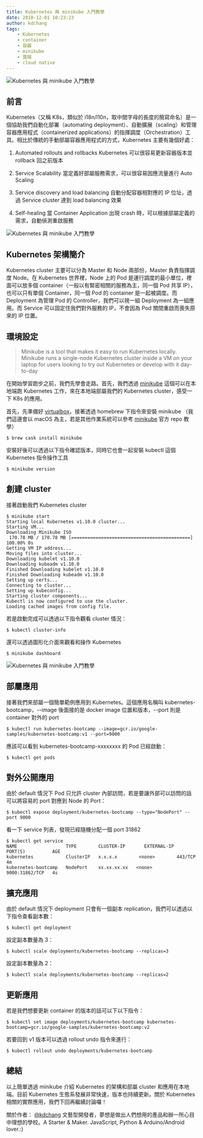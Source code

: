 ```yaml
---
title: Kubernetes 與 minikube 入門教學
date: 2018-12-01 10:23:23
author: kdchang
tags: 
    - Kubernetes
    - container
    - 容器
    - minikube
    - 雲端
    - cloud native
---
```


![Kubernetes 與 minikube 入門教學](/img/kdchang/kubernetes101/kubernetes-logo.png) 

## 前言
Kubernetes（又稱 K8s，類似於 i18n/l10n，取中間字母的長度的簡寫命名）是一個協助我們自動化部署（automating deployment）、自動擴展（scaling）和管理容器應用程式（containerized applications）的指揮調度（Orchestration）工具。相比於傳統的手動部屬容器應用程式的方式，Kubernetes 主要有幾個好處：

1. Automated rollouts and rollbacks
Kubernetes 可以很容易更新容器版本並 rollback 回之前版本

2. Service Scalability
當定義好部屬服務需求，可以很容易因應流量進行 Auto Scaling

3. Service discovery and load balancing
自動分配容器相對應的 IP 位址，透過 Service cluster 達到 load balancing 效果

4. Self-healing
當 Container Application 出現 crash 時，可以根據部屬定義的需求，自動偵測重啟服務

![Kubernetes 與 minikube 入門教學](/img/kdchang/kubernetes101/kubernetes-architecture.jpg) 

## Kubernetes 架構簡介
Kubernetes cluster 主要可以分為 Master 和 Node 兩部份，Master 負責指揮調度 Node。在 Kubernetes 世界裡，Node 上的 Pod 是運行調度的最小單位，裡面可以放多個 container（一般以有緊密相關的服務為主，同一個 Pod 共享 IP），也可以只有單個 Container，同一個 Pod 的 container 是一起被調度。而 Deployment 為管理 Pod 的 Controller，我們可以視一組 Deployment 為一組應用。而 Service 可以固定住我們對外服務的 IP，不會因為 Pod 關閉重啟而喪失原來的 IP 位置。

## 環境設定

>Minikube is a tool that makes it easy to run Kubernetes locally. Minikube runs a single-node Kubernetes cluster inside a VM on your laptop for users looking to try out Kubernetes or develop with it day-to-day

在開始學習跑步之前，我們先學會走路。首先，我們透過 [minikube](https://github.com/kubernetes/minikube) 這個可以在本地端跑 Kubernetes 工作，來在本地端部屬我們的 Kubernetes cluster，感受一下 K8s 的應用。

首先，先準備好 [virtualbox](https://www.virtualbox.org/)，接著透過 homebrew 下指令來安裝 minikube
（我們這邊會以 macOS 為主，若是其他作業系統可以參考 [minikube](https://github.com/kubernetes/minikube) 官方 repo 教學）

```
$ brew cask install minikube
```

安裝好後可以透過以下指令確認版本，同時它也會一起安裝 kubectl 這個 Kubernetes 指令操作工具

```
$ minikube version
```

## 創建 cluster
接著啟動我們 Kubernetes cluster

```
$ minikube start
Starting local Kubernetes v1.10.0 cluster...
Starting VM...
Downloading Minikube ISO
 170.78 MB / 170.78 MB [============================================] 100.00% 0s
Getting VM IP address...
Moving files into cluster...
Downloading kubelet v1.10.0
Downloading kubeadm v1.10.0
Finished Downloading kubelet v1.10.0
Finished Downloading kubeadm v1.10.0
Setting up certs...
Connecting to cluster...
Setting up kubeconfig...
Starting cluster components...
Kubectl is now configured to use the cluster.
Loading cached images from config file.
```

若是啟動完成可以透過以下指令觀看 cluster 情況：

```
$ kubectl cluster-info
```

還可以透過圖形化介面來觀看和操作 Kubernetes

```
$ minikube dashboard
```

![Kubernetes 與 minikube 入門教學](/img/kdchang/kubernetes101/kubernetes-dashboard.png) 

## 部屬應用
接著我們來部屬一個簡單範例應用到 Kubernetes。這個應用名稱叫 kubernetes-bootcamp，--image 後面接的是 docker image 位置和版本，--port 則是 container 對外的 port

```
$ kubectl run kubernetes-bootcamp --image=gcr.io/google-samples/kubernetes-bootcamp:v1 --port=9000
```

應該可以看到 kubernetes-bootcamp-xxxxxxxx 的 Pod 已經啟動：

```
$ kubectl get pods
```

## 對外公開應用
由於 default 情況下 Pod 只允許 cluster 內部訪問，若是要讓外部可以訪問的話可以將容易的 port 對應到 Node 的 Port：
```
$ kubectl expose deployment/kubernetes-bootcamp --type="NodePort" --port 9000
```

看一下 service 列表，發現已經隨機分配一個 port 31862

```
$ kubectl get service
NAME                  TYPE        CLUSTER-IP       EXTERNAL-IP   PORT(S)          AGE
kubernetes            ClusterIP   x.x.x.x        <none>        443/TCP          4m
kubernetes-bootcamp   NodePort    xx.xx.xx.xx   <none>        9000:31862/TCP   4s
```

## 擴充應用
由於 default 情況下 deployment 只會有一個副本 replication，我們可以透過以下指令查看副本數：

```
$ kubectl get deployment
```

設定副本數量為 3：

```
$ kubectl scale deployments/kubernetes-bootcamp --replicas=3
```

設定副本數量為 2：

```
$ kubectl scale deployments/kubernetes-bootcamp --replicas=2
```

## 更新應用
若是我們想要更新 container 的版本的話可以下以下指令：

```
$ kubectl set image deployments/kubernetes-bootcamp kubernetes-bootcamp=gcr.io/google-samples/kubernetes-bootcamp:v2
```

若要回到 v1 版本可以透過 rollout undo 指令來進行：

```
$ kubectl rollout undo deployments/kubernetes-bootcamp
```

## 總結
以上簡單透過 minikube 介紹 Kubernetes 的架構和部屬 cluster 和應用在本地端。目前 Kubernetes 生態系發展非常快速，版本也持續更新。關於 Kubernetes 相關的實際應用，我們下回再繼續討論囉！


關於作者：
[@kdchang](http://blog.kdchang.cc) 文藝型開發者，夢想是做出人們想用的產品和辦一所心目中理想的學校。A Starter & Maker. JavaScript, Python & Arduino/Android lover.:) 
